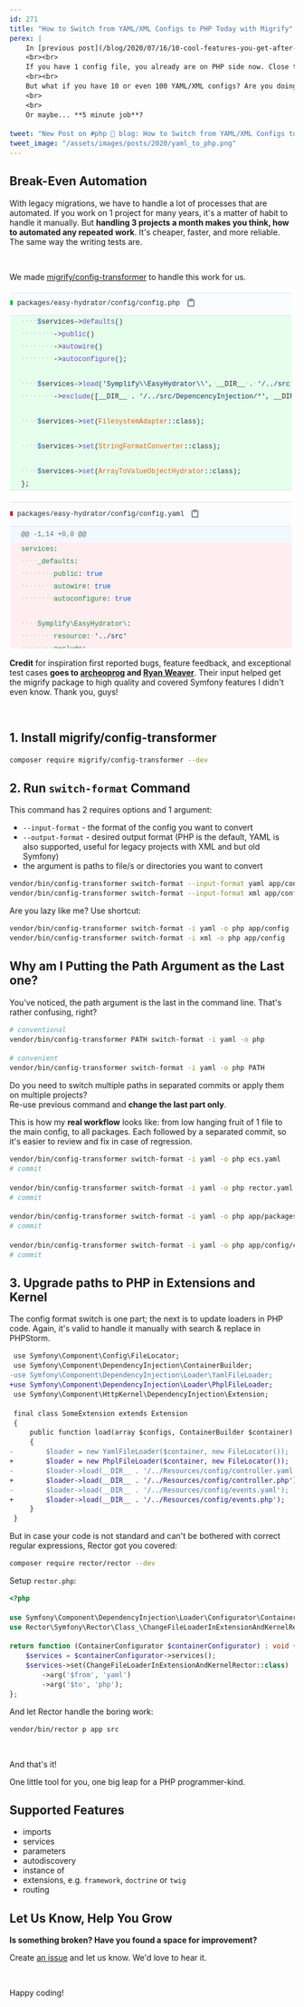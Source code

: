 ```yaml
---
id: 271
title: "How to Switch from YAML/XML Configs to PHP Today with Migrify"
perex: |
    In [previous post](/blog/2020/07/16/10-cool-features-you-get-after-switching-from-yaml-to-php-configs/), we looked 10 reasons to switch from YAML to PHP configs. Still asking *why*? I dare you to [disagree with 1 reason there](/blog/2020/07/16/10-cool-features-you-get-after-switching-from-yaml-to-php-configs/).
    <br><br>
    If you have 1 config file, you already are on PHP side now. Close this post and enjoy life.
    <br><br>
    But what if you have 10 or even 100 YAML/XML configs? Are you doing to close down for a weekend to switch your code base?
    <br>
    <br>
    Or maybe... **5 minute job**?

tweet: "New Post on #php 🐘 blog: How to Switch from YAML/XML Configs to PHP Today with Migrify"
tweet_image: "/assets/images/posts/2020/yaml_to_php.png"
---
```


## Break-Even Automation

With legacy migrations, we have to handle a lot of processes that are automated. If you work on 1 project for many years, it's a matter of habit to handle it manually. But **handling 3 projects a month makes you think, how to automated any repeated work**. It's cheaper, faster, and more reliable. The same way the writing tests are.

<br>

We made [migrify/config-transformer](https://github.com/migrify/config-transformer) to handle this work for us.

<img src="/assets/images/posts/2020/yaml_to_php.png" class="img-thumbnail">


<br>

**Credit** for inspiration first reported bugs, feature feedback, and exceptional test cases **goes to [archeoprog](https://github.com/archeoprog) and [Ryan Weaver](https://github.com/weaverryan)**. Their input helped get the migrify package to high quality and covered Symfony features I didn't even know. Thank you, guys!

<br>

## 1. Install migrify/config-transformer

```bash
composer require migrify/config-transformer --dev
```

## 2. Run `switch-format` Command

This command has 2 requires options and 1 argument:

- `--input-format` - the format of the config you want to convert
- `--output-format` - desired output format (PHP is the default, YAML is also supported, useful for legacy projects with XML and but old Symfony)
- the argument is paths to file/s or directories you want to convert

```bash
vendor/bin/config-transformer switch-format --input-format yaml app/config
vendor/bin/config-transformer switch-format --input-format xml app/config
```

Are you lazy like me? Use shortcut:

```bash
vendor/bin/config-transformer switch-format -i yaml -o php app/config
vendor/bin/config-transformer switch-format -i xml -o php app/config
```


## Why am I Putting the Path Argument as the Last one?

You've noticed, the path argument is the last in the command line. That's rather confusing, right?

```bash
# conventional
vendor/bin/config-transformer PATH switch-format -i yaml -o php

# convenient
vendor/bin/config-transformer switch-format -i yaml -o php PATH
```

Do you need to switch multiple paths in separated commits or apply them on multiple projects?
<br>
Re-use previous command and **change the last part only**.

This is how my **real workflow** looks like: from low hanging fruit of 1 file to the main config, to all packages.
Each followed by a separated commit, so it's easier to review and fix in case of regression.

```bash
vendor/bin/config-transformer switch-format -i yaml -o php ecs.yaml
# commit

vendor/bin/config-transformer switch-format -i yaml -o php rector.yaml
# commit

vendor/bin/config-transformer switch-format -i yaml -o php app/packages
# commit

vendor/bin/config-transformer switch-format -i yaml -o php app/config/config.yaml
# commit
```

## 3. Upgrade paths to PHP in Extensions and Kernel

The config format switch is one part; the next is to update loaders in PHP code.
Again, it's valid to handle it manually with search & replace in PHPStorm.

```diff
 use Symfony\Component\Config\FileLocator;
 use Symfony\Component\DependencyInjection\ContainerBuilder;
-use Symfony\Component\DependencyInjection\Loader\YamlFileLoader;
+use Symfony\Component\DependencyInjection\Loader\PhplFileLoader;
 use Symfony\Component\HttpKernel\DependencyInjection\Extension;

 final class SomeExtension extends Extension
 {
     public function load(array $configs, ContainerBuilder $container)
     {
-        $loader = new YamlFileLoader($container, new FileLocator());
+        $loader = new PhplFileLoader($container, new FileLocator());
-        $loader->load(__DIR__ . '/../Resources/config/controller.yaml');
+        $loader->load(__DIR__ . '/../Resources/config/controller.php');
-        $loader->load(__DIR__ . '/../Resources/config/events.yaml');
+        $loader->load(__DIR__ . '/../Resources/config/events.php');
     }
 }
```

But in case your code is not standard and can't be bothered with correct regular expressions, Rector got you covered:

```bash
composer require rector/rector --dev
```

Setup `rector.php`:

```php
<?php

use Symfony\Component\DependencyInjection\Loader\Configurator\ContainerConfigurator;
use Rector\Symfony\Rector\Class_\ChangeFileLoaderInExtensionAndKernelRector;

return function (ContainerConfigurator $containerConfigurator) : void {
    $services = $containerConfigurator->services();
    $services->set(ChangeFileLoaderInExtensionAndKernelRector::class)
        ->arg('$from', 'yaml')
        ->arg('$to', 'php');
};
```

And let Rector handle the boring work:

```bash
vendor/bin/rector p app src
```

<br>

And that's it!

One little tool for you, one big leap for a PHP programmer-kind.

## Supported Features

- imports
- services
- parameters
- autodiscovery
- instance of
- extensions, e.g. `framework`, `doctrine` or `twig`
- routing

## Let Us Know, Help You Grow

**Is something broken? Have you found a space for improvement?**

Create [an issue](https://github.com/migrify/migrify/issues/new) and let us know. We'd love to hear it.

<br>

Happy coding!
